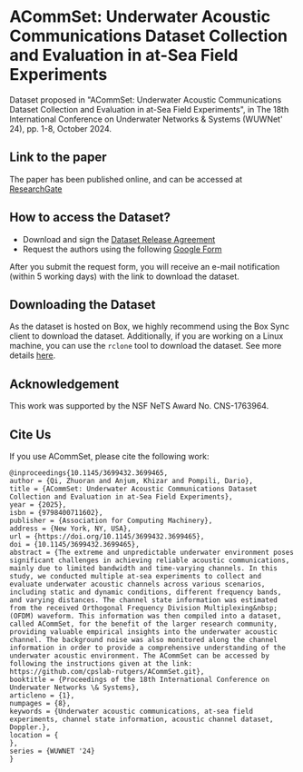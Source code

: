# ACommSet: Underwater Acoustic Communications Dataset Collection and Evaluation in at-Sea Field Experiments
Dataset proposed in "ACommSet: Underwater Acoustic Communications Dataset Collection and Evaluation in at-Sea Field Experiments", in The 18th International Conference on Underwater Networks & Systems (WUWNet' 24), pp. 1-8, October 2024.

## Link to the paper
The paper has been published online, and can be accessed at [ResearchGate](https://www.researchgate.net/publication/385458167_ACommSet_Underwater_Acoustic_Communications_Dataset_Collection_and_Evaluation_in_at-Sea_Field_Experiments)

## How to access the Dataset?
- Download and sign the [Dataset Release Agreement](ACommSet_Agreement.pdf)
- Request the authors using the following [Google Form](https://forms.gle/Hid2rTRBLTkEnCuk7)

After you submit the request form, you will receive an e-mail notification (within 5 working days) with the link to download the dataset.

## Downloading the Dataset
As the dataset is hosted on Box, we highly recommend using the Box Sync client to download the dataset. Additionally, if you are working on a Linux machine, you can use the `rclone` tool to download the dataset. See more details [here](https://rclone.org/box/).

## Acknowledgement
This work was supported by the NSF NeTS Award No. CNS-1763964. 


## Cite Us
If you use ACommSet, please cite the following work:
```
@inproceedings{10.1145/3699432.3699465,
author = {Qi, Zhuoran and Anjum, Khizar and Pompili, Dario},
title = {ACommSet: Underwater Acoustic Communications Dataset Collection and Evaluation in at-Sea Field Experiments},
year = {2025},
isbn = {9798400711602},
publisher = {Association for Computing Machinery},
address = {New York, NY, USA},
url = {https://doi.org/10.1145/3699432.3699465},
doi = {10.1145/3699432.3699465},
abstract = {The extreme and unpredictable underwater environment poses significant challenges in achieving reliable acoustic communications, mainly due to limited bandwidth and time-varying channels. In this study, we conducted multiple at-sea experiments to collect and evaluate underwater acoustic channels across various scenarios, including static and dynamic conditions, different frequency bands, and varying distances. The channel state information was estimated from the received Orthogonal Frequency Division Multiplexing&nbsp;(OFDM) waveform. This information was then compiled into a dataset, called ACommSet, for the benefit of the larger research community, providing valuable empirical insights into the underwater acoustic channel. The background noise was also monitored along the channel information in order to provide a comprehensive understanding of the underwater acoustic environment. The ACommSet can be accessed by following the instructions given at the link: https://github.com/cpslab-rutgers/ACommSet.git},
booktitle = {Proceedings of the 18th International Conference on Underwater Networks \& Systems},
articleno = {1},
numpages = {8},
keywords = {Underwater acoustic communications, at-sea field experiments, channel state information, acoustic channel dataset, Doppler.},
location = {
},
series = {WUWNET '24}
}
```
